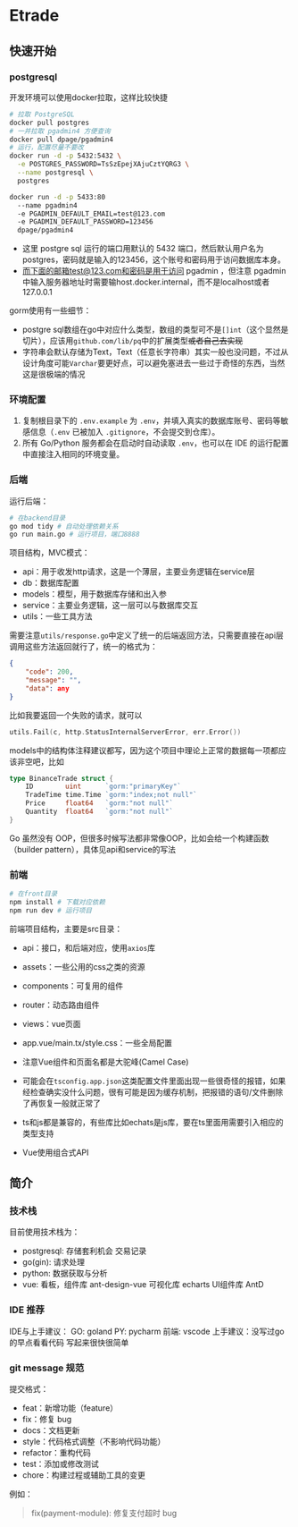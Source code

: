 # Etrade

## 快速开始

### postgresql

开发环境可以使用docker拉取，这样比较快捷

```bash
# 拉取 PostgreSQL
docker pull postgres
# 一并拉取 pgadmin4 方便查询
docker pull dpage/pgadmin4
# 运行，配置尽量不要改
docker run -d -p 5432:5432 \
  -e POSTGRES_PASSWORD=TsSzEpejXAjuCztYQRG3 \
  --name postgresql \
  postgres

docker run -d -p 5433:80 
  --name pgadmin4 
  -e PGADMIN_DEFAULT_EMAIL=test@123.com 
  -e PGADMIN_DEFAULT_PASSWORD=123456 
  dpage/pgadmin4
```

- 这里 postgre sql 运行的端口用默认的 5432 端口，然后默认用户名为postgres，密码就是输入的123456，这个账号和密码用于访问数据库本身。
- 而下面的邮箱test@123.com和密码是用于访问 pgadmin ，但注意 pgadmin 中输入服务器地址时需要输host.docker.internal，而不是localhost或者127.0.0.1

gorm使用有一些细节：

- postgre sql数组在go中对应什么类型，数组的类型可不是`[]int`（这个显然是切片），应该用`github.com/lib/pq`中的扩展类型<del>或者自己去实现</del>
- 字符串会默认存储为Text，Text（任意长字符串）其实一般也没问题，不过从设计角度可能`Varchar`要更好点，可以避免塞进去一些过于奇怪的东西，当然这是很极端的情况

### 环境配置

1. 复制根目录下的 `.env.example` 为 `.env`，并填入真实的数据库账号、密码等敏感信息（`.env` 已被加入 `.gitignore`，不会提交到仓库）。
2. 所有 Go/Python 服务都会在启动时自动读取 `.env`，也可以在 IDE 的运行配置中直接注入相同的环境变量。

### 后端

运行后端：

```bash
# 在backend目录
go mod tidy # 自动处理依赖关系
go run main.go # 运行项目，端口8888
```

项目结构，MVC模式：
- api：用于收发http请求，这是一个薄层，主要业务逻辑在service层
- db：数据库配置
- models：模型，用于数据库存储和出入参
- service：主要业务逻辑，这一层可以与数据库交互
- utils：一些工具方法

需要注意`utils/response.go`中定义了统一的后端返回方法，只需要直接在api层调用这些方法返回就行了，统一的格式为：

```json
{
    "code": 200,
    "message": "",
    "data": any
}
```

比如我要返回一个失败的请求，就可以

```go
utils.Fail(c, http.StatusInternalServerError, err.Error())
```

models中的结构体注释建议都写，因为这个项目中理论上正常的数据每一项都应该非空吧，比如

```go
type BinanceTrade struct {
	ID        uint      `gorm:"primaryKey"`
	TradeTime time.Time `gorm:"index;not null"`
	Price     float64   `gorm:"not null"`
	Quantity  float64   `gorm:"not null"`
}
```

Go 虽然没有 OOP，但很多时候写法都非常像OOP，比如会给一个构建函数（builder pattern），具体见api和service的写法

### 前端

```bash
# 在front目录
npm install # 下载对应依赖
npm run dev # 运行项目
```

前端项目结构，主要是src目录：

- api：接口，和后端对应，使用`axios`库
- assets：一些公用的css之类的资源
- components：可复用的组件
- router：动态路由组件
- views：vue页面
- app.vue/main.tx/style.css：一些全局配置

- 注意Vue组件和页面名都是大驼峰(Camel Case)
- 可能会在`tsconfig.app.json`这类配置文件里面出现一些很奇怪的报错，如果经检查确实没什么问题，很有可能是因为缓存机制，把报错的语句/文件删除了再恢复一般就正常了
- ts和js都是兼容的，有些库比如echats是js库，要在ts里面用需要引入相应的类型支持
- Vue使用组合式API

## 简介

### 技术栈

目前使用技术栈为：
- postgresql: 存储套利机会 交易记录
- go(gin): 请求处理
- python: 数据获取与分析
- vue: 看板，组件库 ant-design-vue 可视化库 echarts UI组件库 AntD

### IDE 推荐

IDE与上手建议：
GO: goland 
PY: pycharm
前端: vscode
上手建议：没写过go的早点看看代码 写起来很快很简单


### git message 规范

提交格式：
- feat：新增功能（feature）
- fix：修复 bug
- docs：文档更新
- style：代码格式调整（不影响代码功能）
- refactor：重构代码
- test：添加或修改测试
- chore：构建过程或辅助工具的变更

例如：

> fix(payment-module): 修复支付超时 bug
